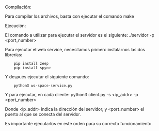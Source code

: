 Compilación: 

Para compilar los archivos, basta con ejecutar el comando make


Ejecución: 

El comando a utilizar para ejecutar el servidor es el siguiente: 
                ./servidor -p <port_number>

Para ejecutar el web service, necesitamos primero instalarnos las dos librerías: 

		pip install zeep
		pip install spyne
		
Y después ejecutar el siguiente comando: 

		python3 ws-space-service.py
		
Y para ejecutar, en cada cliente:
                python3 client.py -s <ip_addr> -p <port_number>

Donde <ip_addr> indica la dirección del servidor, y <port_number> el puerto al que se conecta del servidor. 

Es importante ejecutarlos en este orden para su correcto funcionamiento.
